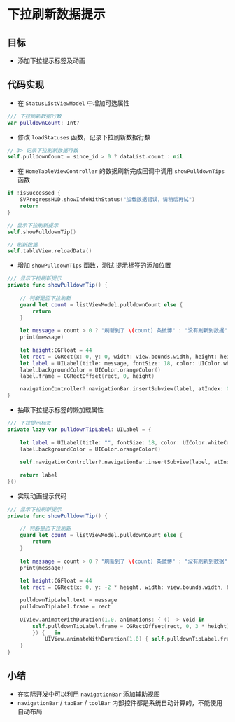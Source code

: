# 下拉刷新数据提示

## 目标

* 添加下拉提示标签及动画

## 代码实现

* 在 `StatusListViewModel` 中增加可选属性

```swift
/// 下拉刷新数据行数
var pulldownCount: Int?
```

* 修改 `loadStatuses` 函数，记录下拉刷新数据行数

```swift
// 3> 记录下拉刷新数据行数
self.pulldownCount = since_id > 0 ? dataList.count : nil
```

* 在 `HomeTableViewController` 的数据刷新完成回调中调用 `showPulldownTips` 函数

```swift
if !isSuccessed {
    SVProgressHUD.showInfoWithStatus("加载数据错误，请稍后再试")
    return
}

// 显示下拉刷新提示
self.showPulldownTip()

// 刷新数据
self.tableView.reloadData()
```

* 增加 `showPulldownTips` 函数，测试 提示标签的添加位置

```swift
/// 显示下拉刷新提示
private func showPulldownTip() {
    
    // 判断是否下拉刷新
    guard let count = listViewModel.pulldownCount else {
        return
    }
    
    let message = count > 0 ? "刷新到了 \(count) 条微博" : "没有刷新到数据"
    print(message)
    
    let height:CGFloat = 44
    let rect = CGRect(x: 0, y: 0, width: view.bounds.width, height: height)
    let label = UILabel(title: message, fontSize: 18, color: UIColor.whiteColor())
    label.backgroundColor = UIColor.orangeColor()
    label.frame = CGRectOffset(rect, 0, height)

    navigationController?.navigationBar.insertSubview(label, atIndex: 0)
}
```

* 抽取下拉提示标签的懒加载属性

```swift
/// 下拉提示标签
private lazy var pulldownTipLabel: UILabel = {
    
    let label = UILabel(title: "", fontSize: 18, color: UIColor.whiteColor())
    label.backgroundColor = UIColor.orangeColor()
    
    self.navigationController?.navigationBar.insertSubview(label, atIndex: 0)
    
    return label
}()
```

* 实现动画提示代码

```swift
/// 显示下拉刷新提示
private func showPulldownTip() {
    
    // 判断是否下拉刷新
    guard let count = listViewModel.pulldownCount else {
        return
    }
    
    let message = count > 0 ? "刷新到了 \(count) 条微博" : "没有刷新到数据"
    print(message)
    
    let height:CGFloat = 44
    let rect = CGRect(x: 0, y: -2 * height, width: view.bounds.width, height: height)

    pulldownTipLabel.text = message
    pulldownTipLabel.frame = rect
    
    UIView.animateWithDuration(1.0, animations: { () -> Void in
        self.pulldownTipLabel.frame = CGRectOffset(rect, 0, 3 * height)
        }) { _ in
            UIView.animateWithDuration(1.0) { self.pulldownTipLabel.frame = rect }
    }
}
```

## 小结

* 在实际开发中可以利用 `navigationBar` 添加辅助视图
* `navigationBar` / `tabBar` / `toolBar` 内部控件都是系统自动计算的，不能使用自动布局
